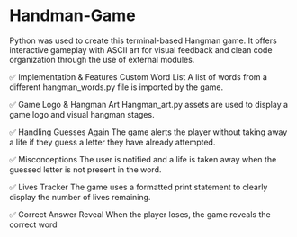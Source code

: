 # Handman-Game
Python was used to create this terminal-based Hangman game. 
It offers interactive gameplay with ASCII art for visual feedback and clean code organization through the use of external modules.

✅ Implementation & Features 
Custom Word List A list of words from a different hangman_words.py file is imported by the game.

✅ Game Logo & Hangman Art
Hangman_art.py assets are used to display a game logo and visual hangman stages.

✅ Handling Guesses Again
The game alerts the player without taking away a life if they guess a letter they have already attempted.

✅ Misconceptions
The user is notified and a life is taken away when the guessed letter is not present in the word.

✅ Lives Tracker
The game uses a formatted print statement to clearly display the number of lives remaining.

✅ Correct Answer Reveal
When the player loses, the game reveals the correct word
